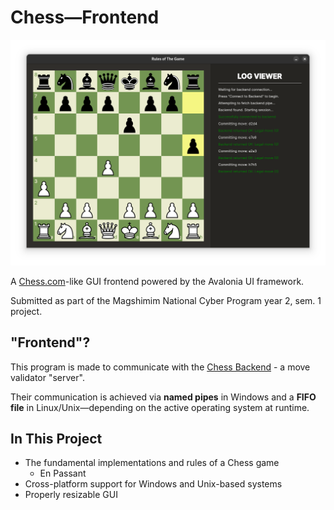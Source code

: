 # Chess—Frontend

![Banner](./public/assets/banner.png)

A [Chess.com](https://chess.com)-like GUI frontend powered by the Avalonia UI framework.

Submitted as part of the Magshimim National Cyber Program year 2, sem. 1 project.

## "Frontend"?

This program is made to communicate with the [Chess Backend]() - a move validator "server".

Their communication is achieved via **named pipes** in Windows and a **FIFO file** in Linux/Unix—depending on the active operating system at runtime.


## In This Project

- The fundamental implementations and rules of a Chess game
  - En Passant
- Cross-platform support for Windows and Unix-based systems
- Properly resizable GUI
